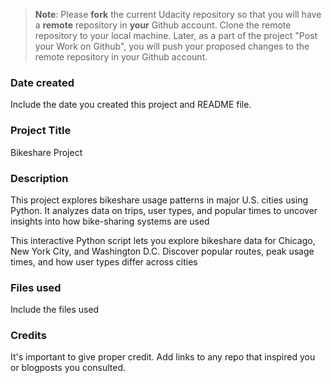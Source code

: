 >**Note**: Please **fork** the current Udacity repository so that you will have a **remote** repository in **your** Github account. Clone the remote repository to your local machine. Later, as a part of the project "Post your Work on Github", you will push your proposed changes to the remote repository in your Github account.

### Date created
Include the date you created this project and README file.

### Project Title
Bikeshare Project

### Description
This project explores bikeshare usage patterns in major U.S. cities using Python.  It analyzes data on trips, user types, and popular times to uncover insights into how bike-sharing systems are used

This interactive Python script lets you explore bikeshare data for Chicago, New York City, and Washington D.C.  Discover popular routes, peak usage times, and how user types differ across cities

### Files used
Include the files used

### Credits
It's important to give proper credit. Add links to any repo that inspired you or blogposts you consulted.

